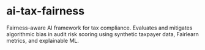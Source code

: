 # ai-tax-fairness
Fairness-aware AI framework for tax compliance. Evaluates and mitigates algorithmic bias in audit risk scoring using synthetic taxpayer data, Fairlearn metrics, and explainable ML.
